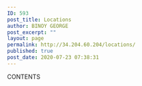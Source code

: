 ```yaml
---
ID: 593
post_title: Locations
author: BINOY GEORGE
post_excerpt: ""
layout: page
permalink: http://34.204.60.204/locations/
published: true
post_date: 2020-07-23 07:38:31
---
```

CONTENTS